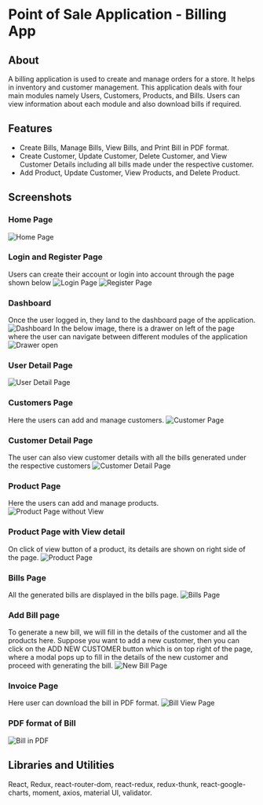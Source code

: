 # Point of Sale Application - Billing App

## About

A billing application is used to create and manage orders for a store. It helps in inventory and customer management. This application deals with four main modules namely Users, Customers, Products, and Bills. Users can view information about each module and also download bills if required.

## Features

* Create Bills, Manage Bills, View Bills, and Print Bill in PDF format.
* Create Customer, Update Customer, Delete Customer, and View Customer Details including all bills made under the respective customer.
* Add Product, Update Customer, View Products, and Delete Product.

## Screenshots

### Home Page 
![Home Page](https://user-images.githubusercontent.com/70807417/120587988-fbc12180-c453-11eb-9098-a1c69f540d2d.png)

### Login and Register Page
Users can create their account or login into account through the page shown below
![Login Page](https://user-images.githubusercontent.com/70807417/120588262-899d0c80-c454-11eb-9c86-8a775cc8efef.png)
![Register Page](https://user-images.githubusercontent.com/70807417/120588270-8dc92a00-c454-11eb-9df3-b3d5993ad010.png)

### Dashboard
Once the user logged in, they land to the dashboard page of the application.
![Dashboard](https://user-images.githubusercontent.com/70807417/120588301-991c5580-c454-11eb-90c9-866fd3cbca4f.png)
In the below image, there is a drawer on left of the page where the user can navigate between different modules of the application
![Drawer open](https://user-images.githubusercontent.com/70807417/120588331-a5081780-c454-11eb-9086-484b4c98d7d4.png)

### User Detail Page
![User Detail Page](https://user-images.githubusercontent.com/70807417/120588392-b94c1480-c454-11eb-9156-28093e59880b.png)

### Customers Page
Here the users can add and manage customers.
![Customer Page](https://user-images.githubusercontent.com/70807417/120588416-c5d06d00-c454-11eb-95fd-19ffa97da327.png)

### Customer Detail Page
The user can also view customer details with all the bills generated under the respective customers
![Customer Detail Page](https://user-images.githubusercontent.com/70807417/120588440-cff26b80-c454-11eb-802c-6bf9425b3cfe.png)

### Product Page
Here the users can add and manage products.
![Product Page without View](https://user-images.githubusercontent.com/70807417/120588474-e0a2e180-c454-11eb-9a77-4f44454dcc0a.png)

### Product Page with View detail
On click of view button of a product, its details are shown on right side of the page.
![Product Page](https://user-images.githubusercontent.com/70807417/120588495-eb5d7680-c454-11eb-86c6-e41aa49c9bcc.png)

### Bills Page
All the generated bills are displayed in the bills page.
![Bills Page](https://user-images.githubusercontent.com/70807417/120588562-07611800-c455-11eb-87b2-fd7ea413ee0f.png)

### Add Bill page
To generate a new bill, we will fill in the details of the customer and all the products here. Suppose you want to add a new customer, then you can click on the ADD NEW CUSTOMER button which is on top right of the page, where a modal pops up to fill in the details of the new customer and proceed with generating the bill.
![New Bill Page](https://user-images.githubusercontent.com/70807417/120588609-19db5180-c455-11eb-96c8-f638559f46e0.png)

### Invoice Page
Here user can download the bill in PDF format.
![Bill View Page](https://user-images.githubusercontent.com/70807417/120588675-36778980-c455-11eb-8b26-a338d8b20ea3.png)

### PDF format of Bill
![Bill in PDF](https://user-images.githubusercontent.com/70807417/120588734-51e29480-c455-11eb-898d-baf49a3c2d75.png)

## Libraries and Utilities
React, Redux, react-router-dom, react-redux, redux-thunk, react-google-charts, moment, axios, material UI, validator.
